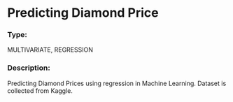 
# Predicting Diamond Price

### Type:
MULTIVARIATE, REGRESSION

### Description:
Predicting Diamond Prices using regression in Machine Learning. Dataset is collected from Kaggle.


